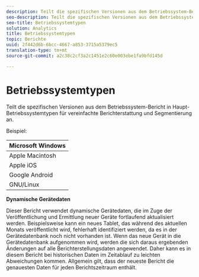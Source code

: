 ```yaml
---
description: Teilt die spezifischen Versionen aus dem Betriebssystem-Bericht in Haupt-Betriebssystemtypen für vereinfachte Berichterstattung und Segmentierung an.
seo-description: Teilt die spezifischen Versionen aus dem Betriebssystem-Bericht in Haupt-Betriebssystemtypen für vereinfachte Berichterstattung und Segmentierung an.
seo-title: Betriebssystemtypen
solution: Analytics
title: Betriebssystemtypen
topic: Berichte
uuid: 2f442d6b-6bcc-4667-a853-3715a5379ec5
translation-type: tm+mt
source-git-commit: a2c38c2cf3a2c1451e2c60e003ebe1fa9bfd145d

---
```



# Betriebssystemtypen

Teilt die spezifischen Versionen aus dem Betriebssystem-Bericht in Haupt-Betriebssystemtypen für vereinfachte Berichterstattung und Segmentierung an.

Beispiel:

| Microsoft Windows |
|---|
| Apple Macintosh |
| Apple iOS |
| Google Android |
| GNU/Linux |

**Dynamische Gerätedaten**

Dieser Bericht verwendet dynamische Gerätedaten, die im Zuge der Veröffentlichung und Ermittlung neuer Geräte fortlaufend aktualisiert werden. Beispielsweise kann ein neues Tablet, das während des aktuellen Monats veröffentlicht wird, fehlerhaft identifiziert werden, da es in der Gerätedatenbank noch nicht vorhanden ist. Wenn das neue Gerät in die Gerätedatenbank aufgenommen wird, werden die sich daraus ergebenden Änderungen auf alle Berichterstellungsdaten angewendet. Daher kann es in diesem Bericht bei historischen Daten im Zeitablauf zu leichten Abweichungen kommen. Allgemein gilt, dass der neueste Bericht die genauesten Daten für jeden Berichtszeitraum enthält.
